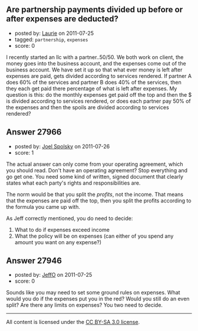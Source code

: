 ## Are partnership payments divided up before or after expenses are deducted?

- posted by: [Laurie](https://stackexchange.com/users/-1/12224-laurie) on 2011-07-25
- tagged: `partnership`, `expenses`
- score: 0

I recently started an llc with a partner..50/50.  We both work on client,  the money goes into the business account, and the expenses come out of the business account.  We have set it up so that what ever money is left after expenses are paid,  gets divided according to services rendered.  If partner A does 60% of the services and partner B does 40% of the services,  then they each get paid there percentage of what is left after expenses.  My question is this:  do the monthly expenses get paid off the top and then the $ is divided according to services rendered,  or does each partner pay 50% of the expenses and then the spoils are divided according to services rendered?


## Answer 27966

- posted by: [Joel Spolsky](https://stackexchange.com/users/-1/4335-joel-spolsky) on 2011-07-26
- score: 1

The actual answer can only come from your operating agreement, which you should read. Don't have an operating agreement? Stop everything and go get one. You need some kind of written, signed document that clearly states what each party's rights and responsibilities are.

The norm would be that you split the *profits*, not the income. That means that the expenses are paid off the top, then you split the profits according to the formula you came up with.

As Jeff correctly mentioned, you do need to decide:

1. What to do if expenses exceed income
2. What the policy will be on expenses (can either of you spend any amount you want on any expense?)



## Answer 27946

- posted by: [JeffO](https://stackexchange.com/users/-1/1796-jeffo) on 2011-07-25
- score: 0

Sounds like you may need to set some ground rules on expenses. What would you do if the expenses put you in the red? Would you still do an even split? Are there any limits on expenses? You two need to decide.



---

All content is licensed under the [CC BY-SA 3.0 license](https://creativecommons.org/licenses/by-sa/3.0/).
